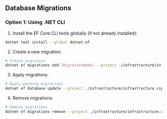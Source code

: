 ## Database Migrations

### Option 1: Using .NET CLI

1. Install the EF Core CLI tools globally (if not already installed):

```bash
dotnet tool install --global dotnet-ef
```

2. Create a new migration:

```bash
# Create migration 
dotnet ef migrations add [MigrationName] --project ./infrastructure/infrastructure.csproj --startup-project ./web/web.csproj -o Data/Migrations
```

3. Apply migrations:

```bash
# Apply pending migrations
dotnet ef database update --project ./infrastructure/infrastructure.csproj --startup-project ./web/web.csproj
```

4. Remove migrations:

```bash
# Remove migrations
dotnet ef migrations remove --project ./infrastructure/infrastructure.csproj  --startup-project ./web/web.csproj
```